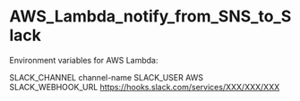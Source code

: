 # AWS_Lambda_notify_from_SNS_to_Slack

Environment variables for AWS Lambda:

SLACK_CHANNEL	channel-name
SLACK_USER	AWS
SLACK_WEBHOOK_URL	https://hooks.slack.com/services/XXX/XXX/XXX
